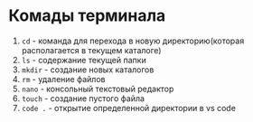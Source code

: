 # Комады терминала 

1. `cd` - команда для перехода в новую директорию(которая располагается в текущем каталоге)
2. `ls` - содержание текущей папки
3. `mkdir` - создание новых каталогов
4. `rm` - удаление файлов
5. `nano` - консольный текстовый редактор
6. `touch` - создание пустого файла
7. `code .` - открытие  определенной директории в vs code
